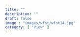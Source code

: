```yaml
---
title: ""
description: ""
draft: false
image : "images/wfst/wfst14.jpg"
category: [ "View" ]
---
```

